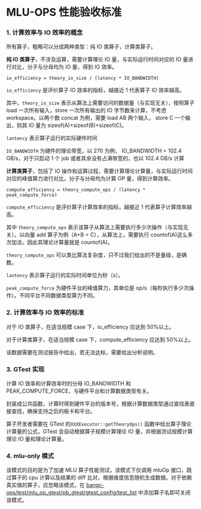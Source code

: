 # MLU-OPS 性能验收标准

### 1. 计算效率与 IO 效率的概念

所有算子，粗略可以分成两种类型：纯 IO 类算子，计算类算子。

**纯 IO 类算子**，不涉及运算，需要计算理论 IO 量，与实际运行时间对应的 IO 量进行对比，分子与分母均为 IO 量，得到 IO 效率。

```
io_efficiency = theory_io_size / (latency * IO_BANDWIDTH)
```

`io_efficiency` 是评价算子 IO 效率的指标，越接近 1 代表算子 IO 效率越高。

其中，`theory_io_size` 表示从算法上需要访问的数据量（与实现无关），按照算子 load 一次所有输入，store 一次所有输出的 IO 字节数来计算，不考虑 workspace。以两个数 concat 为例，需要 load AB 两个输入， store C 一个输出，则其 IO 量为 sizeof(A)+sizeof(B)+sizeof(C)。

`lantency` 表示算子运行的实际硬件时间

`IO_BANDWIDTH` 为硬件的理论带宽，以 270 为例， IO_BANDWIDTH = 102.4 GB/s，对于只启动 1 个 job 或者其余没有占满带宽的，也以 102.4 GB/s 计算

**计算类算子**，包括了 IO 操作和运算过程，需要计算理论计算量，与实际运行时间对应的峰值算力进行对比，分子与分母均为计算 OP 量，得到计算效率。

```
compute_efficiency = theory_compute_ops / (latency * peak_compute_force)
```

`compute_efficiency` 是评价算子计算效率的指标，越接近 1 代表算子计算效率越高。

其中 `theory_compute_ops` 表示该算子从算法上需要执行多少次操作（与实现无关）。以向量 add 算子为例（A+B = C），从算法上，需要执行 countof(A)这么多次加法，因此其理论计算量就是 countof(A)。

`theory_compute_ops` 可以类比算法复杂度，只不过我们给出的不是量级，是确数。

`lantency` 表示算子运行的实际时间单位为秒（s）。

`peak_compute_force` 为硬件平台的峰值算力，其单位是 op/s（每秒执行多少次操作）。不同平台不同数据类型算力不同。

### 2. 计算效率与 IO 效率的标准

对于 IO 类算子，在适当规模 case 下，io_efficiency 应达到 50%以上。

对于计算类算子，在适当规模 case 下，compute_efficiency 应达到 50%以上。

该数据需要在测试报告中给出，若无法达标，需要给出分析说明。

### 3. GTest 实现

计算 IO 效率和计算效率时的分母 IO_BANDWIDTH 和 PEAK_COMPUTE_FORCE，与硬件平台和计算数据类型有关。

封装成公共函数，计算时得到硬件平台的版本号，根据计算数据类型通过查找表直接查找，确保支持之后的板卡和平台。

算子开发者需要在 GTest 的`XXXExecutor::getTheoryOps()` 函数中给出算子理论计算量的公式，GTest 会自动根据算子规模计算理论 IO 量，并根据测试规模计算理论 IO 量和理论计算量。

### 4. mlu-only 模式

该模式的目的是为了加速 MLU 算子性能测试，该模式下仅调用 mluOp 接口，跳过算子的 cpu 计算以及结果的 diff 比对，根据维度信息随机生成数据。对于依赖真实值的算子，应忽略该模式，在 [bangc-ops/test/mlu_op_gtest/pb_gtest/gtest_config/test_list](https://github.com/Cambricon/mlu-ops/blob/master/bangc-ops/test/mlu_op_gtest/pb_gtest/gtest_config/test_list) 中添加算子名即可关闭该模式。